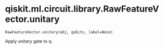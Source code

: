 # qiskit.ml.circuit.library.RawFeatureVector.unitary

`RawFeatureVector.unitary(obj, qubits, label=None)`

Apply unitary gate to q.

